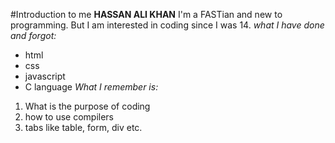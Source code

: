 #Introduction to me
**HASSAN ALI KHAN** I'm a FASTian and new to programming. But I am interested in coding since I was 14.
_what I have done and forgot:_
- html
- css
- javascript
- C language
_What I remember is:_
1. What is the purpose of coding
2. how to use compilers
3. tabs like table, form, div etc.

